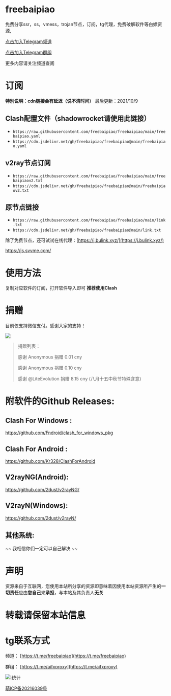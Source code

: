 # freebaipiao

免费分享ssr，ss，vmess，trojan节点，订阅，tg代理，免费破解软件等白嫖资源,

[点击加入Telegram频道](https://t.me/freebaipiao)


[点击加入Telegram群组](https://t.me/aifxproxy)

更多内容请关注频道查阅

# 订阅
**特别说明：cdn链接会有延迟（说不清时间）**
最后更新：2021/10/9
## Clash配置文件（shadowrocket请使用此链接）

- `https://raw.githubusercontent.com/freebaipiao/freebaipiao/main/freebaipiao.yaml`
- `https://cdn.jsdelivr.net/gh/freebaipiao/freebaipiao@main/freebaipiao.yaml`


## v2ray节点订阅  

- `https://raw.githubusercontent.com/freebaipiao/freebaipiao/main/freebaipiaov2.txt`  
- `https://cdn.jsdelivr.net/gh/freebaipiao/freebaipiao@main/freebaipiaov2.txt`


## 原节点链接


- `https://raw.githubusercontent.com/freebaipiao/freebaipiao/main/link.txt`
- `https://cdn.jsdelivr.net/gh/freebaipiao/freebaipiao@main/link.txt`

除了免费节点，还可试试在线代理：[https://j.bulink.xyz/](https://j.bulink.xyz/)

https://js.svvme.com/

# 使用方法
复制对应软件的订阅，打开软件导入即可
**推荐使用Clash**

# 捐赠
目前仅支持微信支付。感谢大家的支持！

![](https://cdn.jsdelivr.net/gh/freebaipiao/freebaipiao@web/wechatpay.png)

> 捐赠列表：
> 
> 感谢 Anonymous 捐赠 0.01 cny
> 
> 感谢 Anonymous 捐赠 0.10 cny
> 
> 感谢 @LiteEvolution 捐赠 8.15 cny (八月十五中秋节特殊含意)

# 附软件的Github Releases:
## Clash For Windows : 
https://github.com/Fndroid/clash_for_windows_pkg

## Clash For Android : 
https://github.com/Kr328/ClashForAndroid

## V2rayNG(Android):
https://github.com/2dust/v2rayNG/

## V2rayN(Windows):
https://github.com/2dust/v2rayN/

## 其他系统:
~~ 我相信你们一定可以自己解决 ~~

# **声明**
资源来自于互联网，您使用本站所分享的资源即意味着因使用本站资源所产生的**一切责任**应由**您自己**来**承担**，与本站及其负责人**无关**

# 转载请保留本站信息

# tg联系方式
频道： [https://t.me/freebaipiao](https://t.me/freebaipiao)

群组： [https://t.me/aifxproxy](https://t.me/aifxproxy)

![:统计](https://count.getloli.com/get/@freebaipiao?theme=rule34)

<a href="https://icp.gov.moe/?keyword=20216039" target="_blank">萌ICP备20216039号</a>
